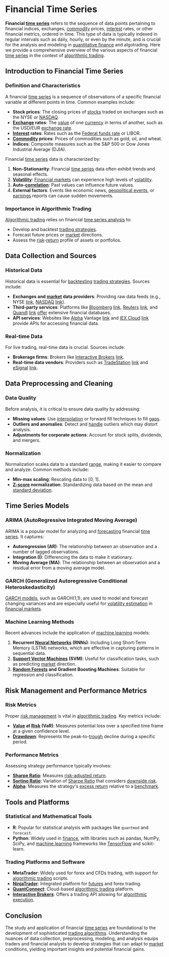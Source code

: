 # Financial Time Series

**Financial [time series](../t/time_series.md)** refers to the sequence of data points pertaining to financial indices, exchanges, [commodity](../c/commodity.md) prices, [interest](../i/interest.md) rates, or other financial metrics, ordered in time. This type of data is typically indexed in regular intervals such as daily, hourly, or even by the minute, and is crucial for the analysis and modeling in [quantitative finance](../q/quantitative_finance.md) and algotrading. Here we provide a comprehensive overview of the various aspects of financial [time series](../t/time_series.md) in the context of [algorithmic trading](../a/algorithmic_trading.md).

## Introduction to Financial Time Series

### Definition and Characteristics

A financial [time series](../t/time_series.md) is a sequence of observations of a specific financial variable at different points in time. Common examples include:

- **Stock prices**: The closing prices of [stocks](../s/stock.md) traded on exchanges such as the NYSE or [NASDAQ](../n/nasdaq.md).
- **[Exchange](../e/exchange.md) rates**: The [value](../v/value.md) of one [currency](../c/currency.md) in terms of another, such as the USD/EUR [exchange rate](../e/exchange_rate.md).
- **[Interest](../i/interest.md) rates**: Rates such as the [Federal funds rate](../f/federal_funds_rate.md) or LIBOR.
- **[Commodity](../c/commodity.md) prices**: Prices of commodities such as gold, oil, and wheat.
- **Indices**: Composite measures such as the S&P 500 or Dow Jones Industrial Average (DJIA).

Financial [time series](../t/time_series.md) data is characterized by:

1. **Non-Stationarity**: Financial [time series](../t/time_series.md) data often exhibit trends and seasonal effects.
2. **[Volatility](../v/volatility.md)**: [Financial markets](../f/financial_market.md) can experience high levels of [volatility](../v/volatility.md).
3. **Auto-[correlation](../c/correlation.md)**: Past values can influence future values.
4. **External factors**: Events like economic news, [geopolitical events](../g/geopolitical_events.md), or [earnings](../e/earnings.md) reports can cause sudden movements.

### Importance in Algorithmic Trading

[Algorithmic trading](../a/algorithmic_trading.md) relies on financial [time series analysis](../t/time_series_analysis.md) to:

- Develop and backtest [trading strategies](../t/trading_strategies.md).
- Forecast future prices or [market](../m/market.md) directions.
- Assess the [risk](../r/risk.md)-[return](../r/return.md) profile of assets or portfolios.

## Data Collection and Sources

### Historical Data

Historical data is essential for [backtesting](../b/backtesting.md) [trading strategies](../t/trading_strategies.md). Sources include:

- **Exchanges and [market](../m/market.md) data providers**: Providing raw data feeds (e.g., NYSE [link](https://www.nyse.com/), [NASDAQ](../n/nasdaq.md) [link](https://www.nasdaq.com/)).
- **Third-party services**: Platforms like [Bloomberg](../b/bloomberg.md) [link](https://www.bloomberg.com/), [Reuters](../r/reuters.md) [link](https://www.reuters.com/), and [Quandl](../q/quandl.md) [link](https://www.quandl.com/) [offer](../o/offer.md) extensive financial databases.
- **API services**: Websites like [Alpha](../a/alpha.md) Vantage [link](https://www.alphavantage.co/) and [IEX Cloud](../i/iex_cloud.md) [link](https://iexcloud.io/) provide APIs for accessing financial data.

### Real-time Data

For live trading, real-time data is crucial. Sources include:

- **Brokerage firms**: Brokers like [Interactive Brokers](../i/interactive_brokers.md) [link](https://www.interactivebrokers.com/).
- **Real-time data vendors**: Providers such as [TradeStation](../t/tradestation.md) [link](https://www.tradestation.com/) and [eSignal](../e/esignal.md) [link](https://www.esignal.com/).

## Data Preprocessing and Cleaning

### Data Quality

Before analysis, it is critical to ensure data quality by addressing:

- **Missing values**: Use [interpolation](../i/interpolation.md) or forward fill techniques to fill [gaps](../g/gap.md).
- **Outliers and anomalies**: Detect and [handle](../h/handle.md) outliers which may distort analysis.
- **Adjustments for corporate actions**: Account for stock splits, dividends, and mergers.

### Normalization

Normalization scales data to a standard [range](../r/range.md), making it easier to compare and analyze. Common methods include:

- **Min-max scaling**: Rescaling data to [0, 1].
- **[Z-score](../z/z-score.md) normalization**: Standardizing data based on the mean and [standard deviation](../s/standard_deviation.md).

## Time Series Models

### ARIMA (AutoRegressive Integrated Moving Average)

ARIMA is a popular model for analyzing and [forecasting](../f/forecasting.md) financial [time series](../t/time_series.md). It captures:

- **Autoregression (AR)**: The relationship between an observation and a number of lagged observations.
- **Integration (I)**: Differencing the data to make it stationary.
- **Moving Average (MA)**: The relationship between an observation and a residual error from a moving average model.

### GARCH (Generalized Autoregressive Conditional Heteroskedasticity)

[GARCH models](../g/garch_models.md), such as GARCH(1,1), are used to model and forecast changing variances and are especially useful for [volatility estimation](../v/volatility_estimation.md) in [financial markets](../f/financial_market.md).

### Machine Learning Methods

Recent advances include the application of [machine learning](../m/machine_learning.md) models:

1. **Recurrent [Neural Networks](../n/neural_networks_in_trading.md) (RNNs)**: Including Long Short-Term Memory (LSTM) networks, which are effective in capturing patterns in sequential data.
2. **[Support Vector Machines](../s/support_vector_machines_in_trading.md) (SVM)**: Useful for classification tasks, such as predicting [market](../m/market.md) direction.
3. **[Random Forests](../r/random_forests_in_trading.md) and Gradient Boosting Machines**: Suitable for regression and classification.

## Risk Management and Performance Metrics

### Risk Metrics

Proper [risk management](../r/risk_management.md) is vital in [algorithmic trading](../a/algorithmic_trading.md). Key metrics include:

- **[Value](../v/value.md) at [Risk](../r/risk.md) (VaR)**: Measures potential loss over a specified time frame at a given confidence level.
- **[Drawdown](../d/drawdown.md)**: Represents the peak-to-[trough](../t/trough.md) decline during a specific period.

### Performance Metrics

Assessing strategy performance typically involves:

- **[Sharpe Ratio](../s/sharpe_ratio.md)**: Measures [risk-adjusted return](../r/risk-adjusted_return.md).
- **[Sortino Ratio](../s/sortino_ratio.md)**: Variation of [Sharpe Ratio](../s/sharpe_ratio.md) that considers [downside risk](../d/downside_risk.md).
- **[Alpha](../a/alpha.md)**: Measures the strategy's [excess return](../e/excess_return.md) relative to a [benchmark](../b/benchmark.md).

## Tools and Platforms

### Statistical and Mathematical Tools

- **R**: Popular for statistical analysis with packages like `quantmod` and `forecast`.
- **Python**: Widely used in [finance](../f/finance.md), with libraries such as pandas, NumPy, SciPy, and [machine learning](../m/machine_learning.md) frameworks like [TensorFlow](../t/tensorflow.md) and scikit-learn.

### Trading Platforms and Software

- **MetaTrader**: Widely used for forex and CFDs trading, with support for [algorithmic trading](../a/algorithmic_trading.md) scripts.
- **[NinjaTrader](../n/ninjatrader.md)**: Integrated platform for [futures](../f/futures.md) and forex trading.
- **[QuantConnect](../q/quantconnect.md)**: Cloud-based [algorithmic trading](../a/algorithmic_trading.md) platform.
- **[Interactive Brokers](../i/interactive_brokers.md)**: Offers a trading API allowing for [algorithmic execution](../a/algorithmic_execution.md).

## Conclusion

The study and application of financial [time series](../t/time_series.md) are foundational to the development of sophisticated [trading algorithms](../t/trading_algorithms.md). Understanding the nuances of data collection, preprocessing, modeling, and analysis equips traders and financial analysts to develop strategies that can adapt to [market](../m/market.md) conditions, yielding important insights and potential financial gains.